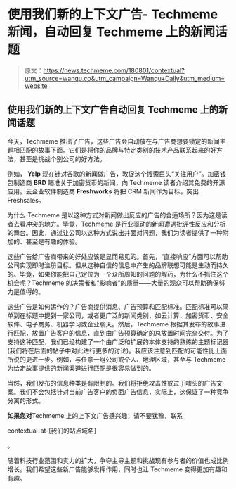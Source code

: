 # 使用我们新的上下文广告- Techmeme 新闻，自动回复 Techmeme 上的新闻话题

> 原文：<https://news.techmeme.com/180801/contextual?utm_source=wanqu.co&utm_campaign=Wanqu+Daily&utm_medium=website>

## 使用我们新的上下文广告自动回复 Techmeme 上的新闻话题

今天，Techmeme 推出了广告，这些广告会自动放在与广告商想要锁定的新闻主题相匹配的故事下面。它们是将你的品牌与特定类别的技术产品联系起来的好方法，甚至是挑战个别公司的好方法。

例如， **Yelp** 现在针对谷歌的新闻做广告，敦促这个搜索巨头“关注用户”。加密钱包制造商 **BRD** 瞄准关于加密货币的新闻，向 Techmeme 读者介绍其免费的开源应用。云企业软件制造商 **Freshworks** 将把 CRM 新闻作为目标，突出 Freshsales。

为什么 Techmeme 是以这种方式对新闻做出反应的广告的合适场所？因为这是读者去看冲突的地方。毕竟，Techmeme 是行业驱动的新闻遭遇批评性反应和分析的舞台。因此，通过让公司以这种方式说出并面对问题，我们为读者提供了一种附加的、甚至是有趣的体验。

这些广告给广告商带来的好处应该是显而易见的。首先，“直接响应”方面可以帮助公司实现即时注册目标。但从这种自信的信息中产生的品牌联想可能是生动而持久的。毕竟，如果你能把自己定位为一个众所周知的问题的解药，为什么不抓住这个机会呢？Techmeme 的决策者和“影响者”的质量——大量的观众可以帮助确保努力是值得的。

这些广告是如何运作的？广告商提供消息、广告预算和匹配标准。匹配标准可以简单到在标题中提到一家公司，或者更广泛的新闻类别，如云计算、加密货币、安全软件、电子商务、机器学习或企业聊天。然后，Techmeme 根据其发布的故事进行匹配，放置广告客户的信息，直到由广告预算确定的总放置时间完全交付。为了支持这种匹配，我们已经构建了一个由广泛和扩展的本体支持的熟练的主题标记器(我们将在后面的帖子中对此进行更多的讨论)。我应该注意到匹配的可能性比上面所说的更进一步。例如，与任意一组公司或个人、地理区域，甚至与 Techmeme 为给定故事提供的新闻渠道进行匹配是很容易做到的。

当然，我们发布的信息种类是有限制的。我们将拒绝攻击性或过于噱头的广告文案。我们不会包括针对当前广告客户的负面广告信息，实际上，这保证了一种竞争分离的形式。

**如果您对**Techmeme 上的上下文广告感兴趣，请不要犹豫，联系

<noscript>contextual-at-[我们的站点域名]</noscript>

。

随着科技行业范围和实力的扩大，争夺主导主题和挑战现有参与者的价值也成比例增长。我们希望这些新广告能够发挥作用，同时也让 Techmeme 变得更加有趣和有趣。